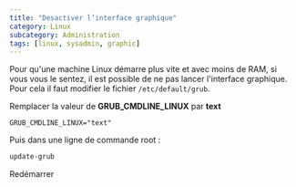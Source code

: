 ```yaml
---
title: "Desactiver l’interface graphique"
category: Linux
subcategory: Administration
tags: [linux, sysadmin, graphic]
---
```

Pour qu'une machine Linux démarre plus vite et avec moins de RAM, si vous vous le sentez, il est possible de ne 
pas lancer l'interface graphique. Pour cela il faut modifier le fichier `/etc/default/grub`.

Remplacer la valeur de **GRUB_CMDLINE_LINUX** par **text**

```
GRUB_CMDLINE_LINUX="text"
```

Puis dans une ligne de commande root :

``` sh
update-grub
```

Redémarrer

